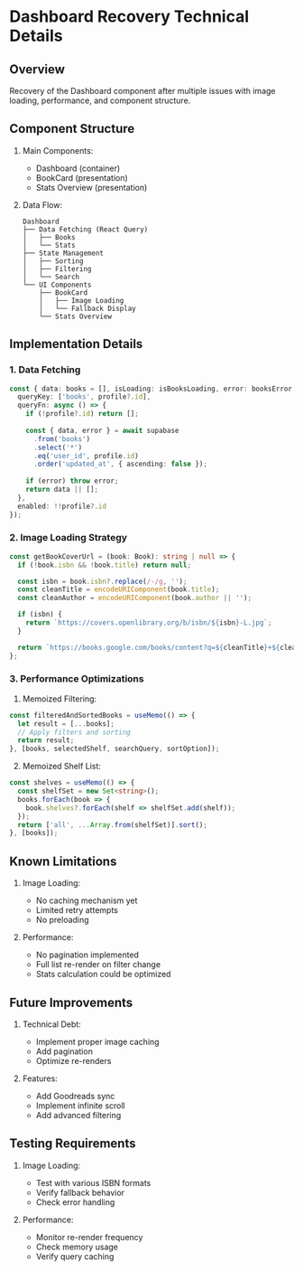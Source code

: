 # Dashboard Recovery Technical Details

## Overview
Recovery of the Dashboard component after multiple issues with image loading, performance, and component structure.

## Component Structure
1. Main Components:
   - Dashboard (container)
   - BookCard (presentation)
   - Stats Overview (presentation)

2. Data Flow:
   ```
   Dashboard
   ├── Data Fetching (React Query)
   │   ├── Books
   │   └── Stats
   ├── State Management
   │   ├── Sorting
   │   ├── Filtering
   │   └── Search
   └── UI Components
       ├── BookCard
       │   ├── Image Loading
       │   └── Fallback Display
       └── Stats Overview
   ```

## Implementation Details

### 1. Data Fetching
```typescript
const { data: books = [], isLoading: isBooksLoading, error: booksError } = useQuery<Book[], QueryError>({
  queryKey: ['books', profile?.id],
  queryFn: async () => {
    if (!profile?.id) return [];
    
    const { data, error } = await supabase
      .from('books')
      .select('*')
      .eq('user_id', profile.id)
      .order('updated_at', { ascending: false });
    
    if (error) throw error;
    return data || [];
  },
  enabled: !!profile?.id
});
```

### 2. Image Loading Strategy
```typescript
const getBookCoverUrl = (book: Book): string | null => {
  if (!book.isbn && !book.title) return null;

  const isbn = book.isbn?.replace(/-/g, '');
  const cleanTitle = encodeURIComponent(book.title);
  const cleanAuthor = encodeURIComponent(book.author || '');

  if (isbn) {
    return `https://covers.openlibrary.org/b/isbn/${isbn}-L.jpg`;
  }

  return `https://books.google.com/books/content?q=${cleanTitle}+${cleanAuthor}&zoom=1&img=1`;
};
```

### 3. Performance Optimizations
1. Memoized Filtering:
```typescript
const filteredAndSortedBooks = useMemo(() => {
  let result = [...books];
  // Apply filters and sorting
  return result;
}, [books, selectedShelf, searchQuery, sortOption]);
```

2. Memoized Shelf List:
```typescript
const shelves = useMemo(() => {
  const shelfSet = new Set<string>();
  books.forEach(book => {
    book.shelves?.forEach(shelf => shelfSet.add(shelf));
  });
  return ['all', ...Array.from(shelfSet)].sort();
}, [books]);
```

## Known Limitations
1. Image Loading:
   - No caching mechanism yet
   - Limited retry attempts
   - No preloading

2. Performance:
   - No pagination implemented
   - Full list re-render on filter change
   - Stats calculation could be optimized

## Future Improvements
1. Technical Debt:
   - Implement proper image caching
   - Add pagination
   - Optimize re-renders

2. Features:
   - Add Goodreads sync
   - Implement infinite scroll
   - Add advanced filtering

## Testing Requirements
1. Image Loading:
   - Test with various ISBN formats
   - Verify fallback behavior
   - Check error handling

2. Performance:
   - Monitor re-render frequency
   - Check memory usage
   - Verify query caching 